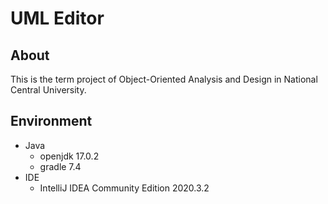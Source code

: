 # UML Editor

## About

This is the term project of Object-Oriented Analysis and Design in National Central University.

## Environment

- Java
    - openjdk 17.0.2
    - gradle 7.4
- IDE
    - IntelliJ IDEA Community Edition 2020.3.2